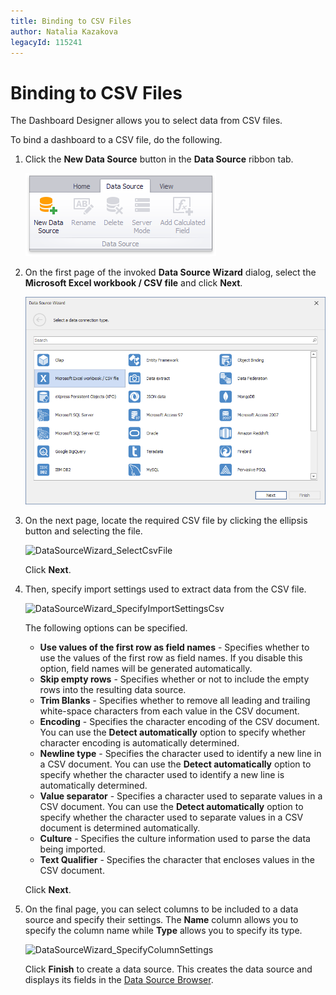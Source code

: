 ```yaml
---
title: Binding to CSV Files
author: Natalia Kazakova
legacyId: 115241
---
```

# Binding to CSV Files
The Dashboard Designer allows you to select data from CSV files.

To bind a dashboard to a CSV file, do the following.
1. Click the **New Data Source** button in the **Data Source** ribbon tab.
	
	![DataBinding_NewDataSource](../../../images/img18472.png)
2. On the first page of the invoked **Data Source Wizard** dialog, select the **Microsoft Excel workbook / CSV file** and click **Next**.
	
	![DataSourceWizard_DataSourceType_Excel](../../../images/img120681.png)
3. On the next page, locate the required CSV file by clicking the ellipsis button and selecting the file.
	
	![DataSourceWizard_SelectCsvFile](../../../images/img120075.png)
	
	Click **Next**.
4. Then, specify import settings used to extract data from the CSV file.
	
	![DataSourceWizard_SpecifyImportSettingsCsv](../../../images/img120076.png)
	
	The following options can be specified.
	* **Use values of the first row as field names** - Specifies whether to use the values of the first row as field names. If you disable this option, field names will be generated automatically.
	* **Skip empty rows** - Specifies whether or not to include the empty rows into the resulting data source.
	* **Trim Blanks** - Specifies whether to remove all leading and trailing white-space characters from each value in the CSV document.
	* **Encoding** - Specifies the character encoding of the CSV document. You can use the **Detect automatically** option to specify whether character encoding is automatically determined.
	* **Newline type** - Specifies the character used to identify a new line in a CSV document. You can use the **Detect automatically** option to specify whether the character used to identify a new line is automatically determined.
	* **Value separator** - Specifies a character used to separate values in a CSV document. You can use the **Detect automatically** option to specify whether the character used to separate values in a CSV document is determined automatically.
	* **Culture** - Specifies the culture information used to parse the data being imported.
	* **Text Qualifier** - Specifies the character that encloses values in the CSV document.
	
	Click **Next**.
5. On the final page, you can select columns to be included to a data source and specify their settings. The **Name** column allows you to specify the column name while **Type** allows you to specify its type.
	
	![DataSourceWizard_SpecifyColumnSettings](../../../images/img120061.png)
	
	Click **Finish** to create a data source. This creates the data source and displays its fields in the [Data Source Browser](../ui-elements/data-source-browser.md).